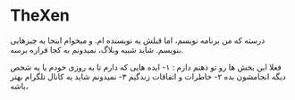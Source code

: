 # TheXen
درسته که من برنامه نویسم، اما قبلش یه نویسنده ام. و میخوام اینجا یه چیزهایی بنویسم. شاید شبیه وبلاگ، نمیدونم به کجا قراره برسه.

فعلا این بخش ها رو تو ذهنم دارم :
۱- ایده هایی که دارم تا یه روزی خودم یا یه شخص دیگه انجامشون بده
۲- خاطرات و اتفاقات زندگیم
۳- نمیدونم شاید یه کانال تلگرام بهتر باشه، 
